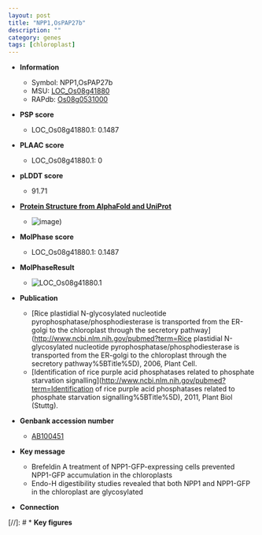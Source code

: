 ```yaml
---
layout: post
title: "NPP1,OsPAP27b"
description: ""
category: genes
tags: [chloroplast]
---
```


* **Information**  
    + Symbol: NPP1,OsPAP27b  
    + MSU: [LOC_Os08g41880](http://rice.plantbiology.msu.edu/cgi-bin/ORF_infopage.cgi?orf=LOC_Os08g41880)  
    + RAPdb: [Os08g0531000](http://rapdb.dna.affrc.go.jp/viewer/gbrowse_details/irgsp1?name=Os08g0531000)  

* **PSP score**  
    + LOC_Os08g41880.1: 0.1487 

* **PLAAC score**  
    + LOC_Os08g41880.1: 0 

* **pLDDT score**
    + 91.71

* **[Protein Structure from AlphaFold and UniProt](https://www.uniprot.org/uniprotkb/Q6ZI95/entry#structure)**
    + ![image](https://ricepsp.github.io/images/Q6/AF-Q6ZI95-F1.png))

* **MolPhase score**
    + LOC_Os08g41880.1: 0.1487

* **MolPhaseResult**
    + ![LOC_Os08g41880.1](https://ricepsp.github.io/pictures/LOC_Os08g/LOC_Os08g41880.1.png)

* **Publication**  
    + [Rice plastidial N-glycosylated nucleotide pyrophosphatase/phosphodiesterase is transported from the ER-golgi to the chloroplast through the secretory pathway](http://www.ncbi.nlm.nih.gov/pubmed?term=Rice plastidial N-glycosylated nucleotide pyrophosphatase/phosphodiesterase is transported from the ER-golgi to the chloroplast through the secretory pathway%5BTitle%5D), 2006, Plant Cell.
    + [Identification of rice purple acid phosphatases related to phosphate starvation signalling](http://www.ncbi.nlm.nih.gov/pubmed?term=Identification of rice purple acid phosphatases related to phosphate starvation signalling%5BTitle%5D), 2011, Plant Biol (Stuttg).

* **Genbank accession number**  
    + [AB100451](http://www.ncbi.nlm.nih.gov/nuccore/AB100451)

* **Key message**  
    + Brefeldin A treatment of NPP1-GFP-expressing cells prevented NPP1-GFP accumulation in the chloroplasts
    + Endo-H digestibility studies revealed that both NPP1 and NPP1-GFP in the chloroplast are glycosylated

* **Connection**  

[//]: # * **Key figures**  


